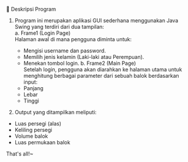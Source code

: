 📌 Deskripsi Program  

1. Program ini merupakan aplikasi GUI sederhana menggunakan Java Swing yang terdiri dari dua tampilan:  
   a. Frame1 (Login Page)  
      Halaman awal di mana pengguna diminta untuk: 
      - Mengisi username dan password.  
      - Memilih jenis kelamin (Laki-laki atau Perempuan).  
      - Menekan tombol login. 
b. Frame2 (Main Page)  
      Setelah login, pengguna akan diarahkan ke halaman utama untuk menghitung berbagai parameter dari sebuah balok berdasarkan input:  
      - Panjang  
      - Lebar  
      - Tinggi  
      
2. Output yang ditampilkan meliputi:  
- Luas persegi (alas)  
- Keliling persegi  
- Volume balok  
- Luas permukaan balok  

That's all!~
